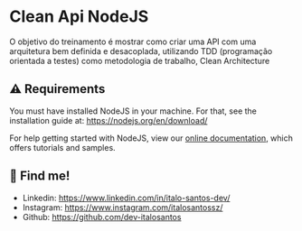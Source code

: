 # Clean Api NodeJS

O objetivo do treinamento é mostrar como criar uma API com uma arquitetura bem definida e desacoplada, utilizando TDD (programação orientada a testes) como metodologia de trabalho, Clean Architecture


## ⚠️ Requirements

You must have installed NodeJS in your machine. For that, see the installation guide at: https://nodejs.org/en/download/


For help getting started with NodeJS, view our
[online documentation](https://nodejs.org/en/docs/), which offers tutorials and samples.


## 🔗 Find me!
- Linkedin: https://www.linkedin.com/in/italo-santos-dev/
- Instagram: https://www.instagram.com/italosantossz/
- Github: https://github.com/dev-italosantos
